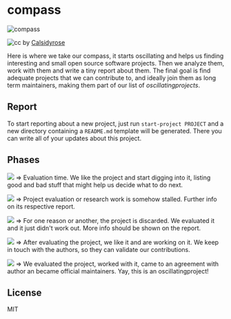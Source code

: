 compass
=======

![compass](https://farm5.static.flickr.com/4102/4925267732_8b4a2cf887.jpg)

![cc](http://i.creativecommons.org/l/by/2.0/80x15.png)
by [Calsidyrose](https://www.flickr.com/photos/calsidyrose/4925267732/)

Here is where we take our compass, it starts oscillating and helps us finding
interesting and small open source software projects. Then we analyze them, work
with them and write a tiny report about them. The final goal is find adequate
projects that we can contribute to, and ideally join them as long term maintainers,
making them part of our list of *oscillatingprojects*.

Report
------

To start reporting about a new project, just run `start-project PROJECT` and
a new directory containing a `README.md` template will be generated. There you
can write all of your updates about this project.

Phases
------

![](https://img.shields.io/badge/oscillating-works-blue.svg?style=flat) ⇒
Evaluation time. We like the project and start digging into it, listing good and bad stuff that might help us decide what to do next. 

![](https://img.shields.io/badge/oscillating-works-lightgrey.svg?style=flat) ⇒
Project evaluation or research work is somehow stalled. Further info on its respective
report.

![](https://img.shields.io/badge/oscillating-works-red.svg?style=flat) ⇒
For one reason or another, the project is discarded. We evaluated it and it just didn't work out. More info should be shown on the report.

![](https://img.shields.io/badge/oscillating-works-green.svg?style=flat) ⇒
After evaluating the project, we like it and are working on it. We keep in touch
with the authors, so they can validate our contributions. 

![](https://img.shields.io/badge/oscillating-works-brightgreen.svg?style=flat) ⇒
We evaluated the project, worked with it, came to an agreement with author an became official maintainers. Yay, this is an oscillatingproject!

License
-------

MIT